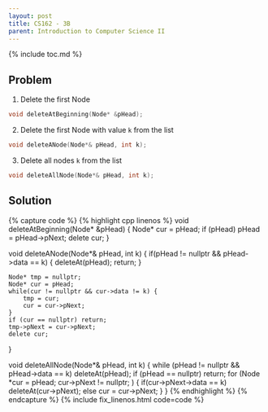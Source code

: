 ```yaml
---
layout: post
title: CS162 - 3B
parent: Introduction to Computer Science II
--- 
```


{% include toc.md %}

## Problem

1. Delete the first Node
```cpp
void deleteAtBeginning(Node* &pHead);
```

2. Delete the first Node with value ``k`` from the list
```cpp
void deleteANode(Node*& pHead, int k);
```

3. Delete all nodes ``k`` from the list
```cpp
void deleteAllNode(Node*& pHead, int k);
```

## Solution

{% capture code %}
{% highlight cpp linenos %}
void deleteAtBeginning(Node* &pHead)
{
    Node* cur = pHead;
    if (pHead) pHead = pHead->pNext;
    delete cur;
}

void deleteANode(Node*& pHead, int k)
{
    if(pHead != nullptr && pHead->data == k) {
        deleteAt(pHead);
        return;
    }

    Node* tmp = nullptr;
    Node* cur = pHead;
    while(cur != nullptr && cur->data != k) {
        tmp = cur;
        cur = cur->pNext;
    }
    if (cur == nullptr) return;
    tmp->pNext = cur->pNext;
    delete cur;
}

void deleteAllNode(Node*& pHead, int k)
{
    while (pHead != nullptr && pHead->data == k) deleteAt(pHead);
    if (pHead == nullptr) return;
    for (Node *cur = pHead; cur->pNext != nullptr; ) {
        if(cur->pNext->data == k)
            deleteAt(cur->pNext);
        else
            cur = cur->pNext;
    }
}
{% endhighlight %}
{% endcapture %}
{% include fix_linenos.html code=code %}
